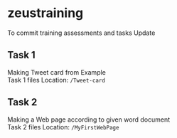 # zeustraining
To commit training assessments and tasks
Update


## Task 1
Making Tweet card from Example  
Task 1 files Location: ```/Tweet-card```

## Task 2
Making a Web page according to given word document  
Task 2 files Location: ```/MyFirstWebPage```

